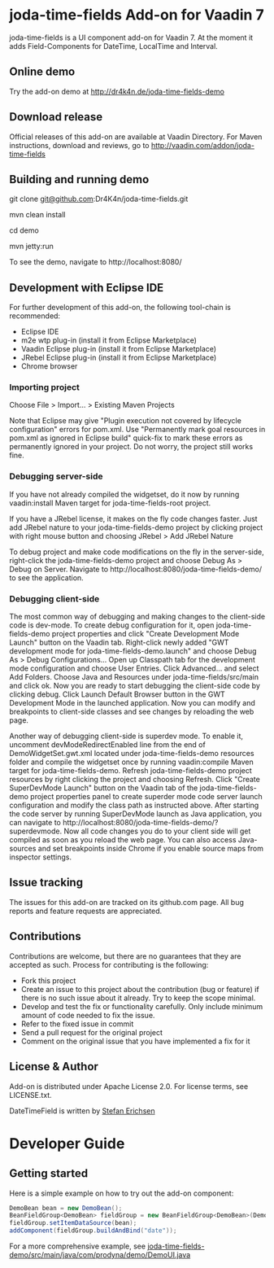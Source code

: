 # joda-time-fields Add-on for Vaadin 7

joda-time-fields is a UI component add-on for Vaadin 7. At the moment it adds Field-Components for DateTime, LocalTime and Interval.

## Online demo

Try the add-on demo at <http://dr4k4n.de/joda-time-fields-demo>

## Download release

Official releases of this add-on are available at Vaadin Directory. For Maven instructions, download and reviews, go to http://vaadin.com/addon/joda-time-fields

## Building and running demo

git clone git@github.com:Dr4K4n/joda-time-fields.git

mvn clean install

cd demo

mvn jetty:run

To see the demo, navigate to http://localhost:8080/

## Development with Eclipse IDE

For further development of this add-on, the following tool-chain is recommended:
- Eclipse IDE
- m2e wtp plug-in (install it from Eclipse Marketplace)
- Vaadin Eclipse plug-in (install it from Eclipse Marketplace)
- JRebel Eclipse plug-in (install it from Eclipse Marketplace)
- Chrome browser

### Importing project

Choose File > Import... > Existing Maven Projects

Note that Eclipse may give "Plugin execution not covered by lifecycle configuration" errors for pom.xml. Use "Permanently mark goal resources in pom.xml as ignored in Eclipse build" quick-fix to mark these errors as permanently ignored in your project. Do not worry, the project still works fine. 

### Debugging server-side

If you have not already compiled the widgetset, do it now by running vaadin:install Maven target for joda-time-fields-root project.

If you have a JRebel license, it makes on the fly code changes faster. Just add JRebel nature to your joda-time-fields-demo project by clicking project with right mouse button and choosing JRebel > Add JRebel Nature

To debug project and make code modifications on the fly in the server-side, right-click the joda-time-fields-demo project and choose Debug As > Debug on Server. Navigate to http://localhost:8080/joda-time-fields-demo/ to see the application.

### Debugging client-side

The most common way of debugging and making changes to the client-side code is dev-mode. To create debug configuration for it, open joda-time-fields-demo project properties and click "Create Development Mode Launch" button on the Vaadin tab. Right-click newly added "GWT development mode for joda-time-fields-demo.launch" and choose Debug As > Debug Configurations... Open up Classpath tab for the development mode configuration and choose User Entries. Click Advanced... and select Add Folders. Choose Java and Resources under joda-time-fields/src/main and click ok. Now you are ready to start debugging the client-side code by clicking debug. Click Launch Default Browser button in the GWT Development Mode in the launched application. Now you can modify and breakpoints to client-side classes and see changes by reloading the web page. 

Another way of debugging client-side is superdev mode. To enable it, uncomment devModeRedirectEnabled line from the end of DemoWidgetSet.gwt.xml located under joda-time-fields-demo resources folder and compile the widgetset once by running vaadin:compile Maven target for joda-time-fields-demo. Refresh joda-time-fields-demo project resources by right clicking the project and choosing Refresh. Click "Create SuperDevMode Launch" button on the Vaadin tab of the joda-time-fields-demo project properties panel to create superder mode code server launch configuration and modify the class path as instructed above. After starting the code server by running SuperDevMode launch as Java application, you can navigate to http://localhost:8080/joda-time-fields-demo/?superdevmode. Now all code changes you do to your client side will get compiled as soon as you reload the web page. You can also access Java-sources and set breakpoints inside Chrome if you enable source maps from inspector settings. 

## Issue tracking

The issues for this add-on are tracked on its github.com page. All bug reports and feature requests are appreciated. 

## Contributions

Contributions are welcome, but there are no guarantees that they are accepted as such. Process for contributing is the following:
- Fork this project
- Create an issue to this project about the contribution (bug or feature) if there is no such issue about it already. Try to keep the scope minimal.
- Develop and test the fix or functionality carefully. Only include minimum amount of code needed to fix the issue.
- Refer to the fixed issue in commit
- Send a pull request for the original project
- Comment on the original issue that you have implemented a fix for it

## License & Author

Add-on is distributed under Apache License 2.0. For license terms, see LICENSE.txt.

DateTimeField is written by [Stefan Erichsen](https://github.com/Dr4K4n)

# Developer Guide

## Getting started

Here is a simple example on how to try out the add-on component:

```java
DemoBean bean = new DemoBean();
BeanFieldGroup<DemoBean> fieldGroup = new BeanFieldGroup<DemoBean>(DemoBean.class);
fieldGroup.setItemDataSource(bean);
addComponent(fieldGroup.buildAndBind("date"));
```

For a more comprehensive example, see [joda-time-fields-demo/src/main/java/com/prodyna/demo/DemoUI.java](../blob/master/joda-time-fields-demo/src/main/java/com/prodyna/demo/DemoUI.java)


